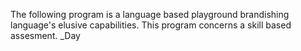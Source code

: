 The following program is a language based playground brandishing language's elusive capabilities. 
This program concerns a skill based assesment. 
_Day
